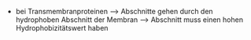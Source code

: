 - bei Transmembranproteinen --> Abschnitte gehen durch den hydrophoben Abschnitt der Membran --> Abschnitt muss einen hohen Hydrophobizitätswert haben 
